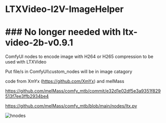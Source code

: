 # LTXVideo-I2V-ImageHelper

# ### No longer needed with ltx-video-2b-v0.9.1

ComfyUI nodes to encode image with H264 or H265 compression to be used with LTXVideo

Put file/s in ComfyUI\custom_nodes
will be in image catagory

code from XmYx (https://github.com/XmYx) and melMass

https://github.com/melMass/comfy_mtb/commit/e32d1e02df5e3a9351f829513f7ee3ffb2934be4

https://github.com/melMass/comfy_mtb/blob/main/nodes/ltx.py


![hnodes](https://github.com/user-attachments/assets/54baba95-e905-4a43-af20-8b2cbed9552a)
